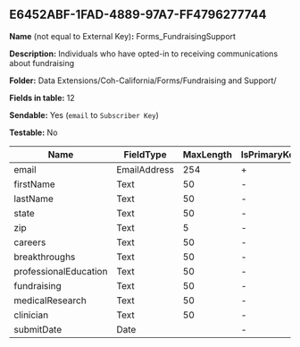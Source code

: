 ## E6452ABF-1FAD-4889-97A7-FF4796277744

**Name** (not equal to External Key)**:** Forms_FundraisingSupport

**Description:** Individuals who have opted-in to receiving communications about fundraising

**Folder:** Data Extensions/Coh-California/Forms/Fundraising and Support/

**Fields in table:** 12

**Sendable:** Yes (`email` to `Subscriber Key`)

**Testable:** No

| Name | FieldType | MaxLength | IsPrimaryKey | IsNullable | DefaultValue |
| --- | --- | --- | --- | --- | --- |
| email | EmailAddress | 254 | + | - |  |
| firstName | Text | 50 | - | + |  |
| lastName | Text | 50 | - | + |  |
| state | Text | 50 | - | + |  |
| zip | Text | 5 | - | + |  |
| careers | Text | 50 | - | + |  |
| breakthroughs | Text | 50 | - | + |  |
| professionalEducation | Text | 50 | - | + |  |
| fundraising | Text | 50 | - | + |  |
| medicalResearch | Text | 50 | - | + |  |
| clinician | Text | 50 | - | + |  |
| submitDate | Date |  | - | - | GetDate() |
